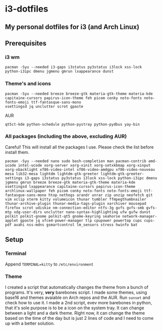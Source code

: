 # i3-dotfiles
## My personal dotfiles for i3 (and Arch Linux)

## Prerequisites
### i3 wm
```
pacman -Syu --needed i3-gaps i3status py3status i3lock xss-lock python-i3ipc dmenu jgmenu gmrun lxappearance dunst
```

### Theme's and icons
```
pacman -Syu --needed breeze breeze-gtk materia-gtk-theme materia-kde capitaine-cursors papirus-icon-theme feh picom conky noto-fonts noto-fonts-emoji ttf-fantasque-sans-mono
xsettingsd jq unclutter scrot gpaste 
```
AUR
```
qt5ct-kde python-schedule python-pystray python-pydbus yay-bin
```
### All packages (including the above, excluding AUR)
Careful! This will install all the packages I use. Please check the list before install them.
```
pacman -Syu --needed nano sudo bash-completion man pacman-contrib amd-ucode intel-ucode xorg-server xorg-xinit xorg-setxkbmap xorg-xinput xorg-xbacklight xf86-video-intel xf86-video-amdgpu xf86-video-nouveau mesa lib32-mesa lightdm lightdm-gtk-greeter lightdm-gtk-greeter-settings i3-gaps i3status py3status i3lock xss-lock python-i3ipc dmenu jgmenu gmrun breeze breeze-gtk materia-gtk-theme materia-kde xsettingsd lxappearance capitaine-cursors papirus-icon-theme archlinux-wallpaper feh picom conky noto-fonts noto-fonts-emoji ttf-fantasque-sans-mono htop nethogs arandr unrar zip unzip neofetch git vim xclip xterm kitty volumeicon thunar tumbler ffmpegthumbnailer thunar-archive-plugin thunar-media-tags-plugin xarchiver mousepad firefox scrot udiskie nm-connection-editor ntfs-3g gvfs gvfs-smb gvfs-mtp xdg-user-dirs unclutter nano-syntax-highlighting ufw gufw dunst polkit polkit-gnome polkit-qt5 gnome-keyring seahorse network-manager-applet gpaste jq xfce4-power-manager tlp cpupower powertop cups cups-pdf avahi nss-mdns gsmartcontrol lm_sensors stress hwinfo bat
```
## Setup
### Terminal
Append ```TERMINAL=kitty``` to ```/etc/environment```

### Theme
I created a script that automatically changes the theme from a bunch of programs. It's very, **very** barebones script. I made some themes, using base16 and themes avaiable on Arch repos and the AUR. Run ```sunset``` and check how to use it. I made a 2nd script, evev more barebones in python, that it's sole purpose is to be a icon on the system tray. It can change between a light and a dark theme. Right now, it can change the theme based on the time of the day but is just 2 lines of code and I need to come up with a better solution.
